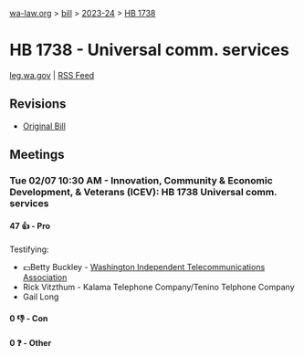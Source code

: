 [wa-law.org](/) > [bill](/bill/) > [2023-24](/bill/2023-24/) > [HB 1738](/bill/2023-24/hb/1738/)

# HB 1738 - Universal comm. services
[leg.wa.gov](https://app.leg.wa.gov/billsummary?BillNumber=1738&Year=2023&Initiative=false) | [RSS Feed](./rss.xml)

## Revisions
* [Original Bill](1/)

## Meetings
### Tue 02/07 10:30 AM - Innovation, Community & Economic Development, & Veterans (ICEV): HB 1738 Universal comm. services
#### 47 👍 - Pro
Testifying:
* 💵Betty Buckley - [Washington Independent Telecommunications Association](/org/washington_independent_telecommunications_association/)
* Rick Vitzthum - Kalama Telephone Company/Tenino Telphone Company
* Gail Long

#### 0 👎 - Con

#### 0 ❓ - Other
